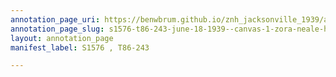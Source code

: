 ```yaml
---
annotation_page_uri: https://benwbrum.github.io/znh_jacksonville_1939/annotations/s1576-t86-243-june-18-1939--canvas-1-zora-neale-hurston.json
annotation_page_slug: s1576-t86-243-june-18-1939--canvas-1-zora-neale-hurston
layout: annotation_page
manifest_label: S1576 , T86-243

---
```

